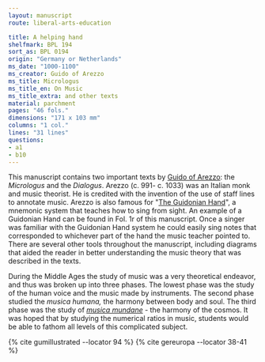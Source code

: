 ```yaml
---
layout: manuscript
route: liberal-arts-education

title: A helping hand
shelfmark: BPL 194
sort_as: BPL 0194
origin: "Germany or Netherlands"
ms_date: "1000-1100"
ms_creator: Guido of Arezzo
ms_title: Micrologus
ms_title_en: On Music
ms_title_extra: and other texts
material: parchment
pages: "46 fols."
dimensions: "171 x 103 mm"
columns: "1 col."
lines: "31 lines"
questions:
- a1
- b10
---
```


This manuscript contains two important texts by [Guido of Arezzo](https://en.wikipedia.org/wiki/Guido_of_Arezzo): the *Micrologus*
and the *Dialogus*. Arezzo (c. 991- c. 1033) was an Italian monk and
music theorist. He is credited with the invention of the use of staff
lines to annotate music. Arezzo is also famous for "[The Guidonian Hand](https://en.wikipedia.org/wiki/Guidonian_hand)", a mnemonic system
that teaches how to sing from sight. An example of a Guidonian Hand can
be found in Fol. <span data-fol="1r" class="fref">1r</span> of this manuscript. Once a singer was familiar with
the Guidonian Hand system he could easily sing notes that corresponded
to whichever part of the hand the music teacher pointed to. There are
several other tools throughout the manuscript, including diagrams that
aided the reader in better understanding the music theory that was
described in the texts.

During the Middle Ages the study of music was a very theoretical
endeavor, and thus was broken up into three phases. The lowest phase was
the study of the human voice and the music made by instruments. The
second phase studied the *musica humana,* the harmony between body and
soul. The third phase was the study of [*musica mundane*](https://en.wikipedia.org/wiki/Musica_universalis) - the
harmony of the cosmos. It was hoped that by studying the numerical
ratios in music, students would be able to fathom all levels of this
complicated subject.

{% cite gumillustrated --locator 94 %}
{% cite gereuropa --locator 38-41 %}